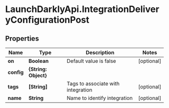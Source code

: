 # LaunchDarklyApi.IntegrationDeliveryConfigurationPost

## Properties

Name | Type | Description | Notes
------------ | ------------- | ------------- | -------------
**on** | **Boolean** | Default value is false | [optional] 
**config** | **{String: Object}** |  | 
**tags** | **[String]** | Tags to associate with integration | [optional] 
**name** | **String** | Name to identify integration | [optional] 


